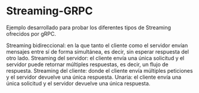 # Streaming-GRPC
Ejemplo desarrollado para probar los diferentes tipos de Streaming ofrecidos por gRPC.

Streaming bidireccional: en la que tanto el cliente como el servidor envían mensajes entre sí de forma simultánea, es decir, sin esperar respuesta del otro lado.
Streaming del servidor: el cliente envía una única solicitud y el servidor puede retornar múltiples respuestas, es decir, un flujo de respuesta.
Streaming del cliente: donde el cliente envía múltiples peticiones y el servidor devuelve una única respuesta.
Unaria: el cliente envía una única solicitud y el servidor devuelve una única respuesta.
